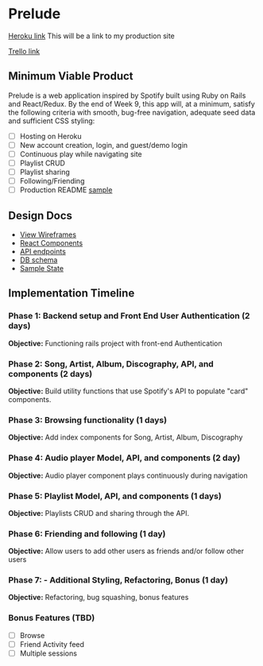 # Prelude

[Heroku link][heroku] This will be a link to my production site

[Trello link][trello]

[heroku]: http://www.herokuapp.com
[trello]: https://trello.com/b/RbVSsXx9/prelude-spotify-clone

## Minimum Viable Product

Prelude is a web application inspired by Spotify built using Ruby on Rails
and React/Redux.  By the end of Week 9, this app will, at a minimum, satisfy the
following criteria with smooth, bug-free navigation, adequate seed data and
sufficient CSS styling:

- [ ] Hosting on Heroku
- [ ] New account creation, login, and guest/demo login
- [ ] Continuous play while navigating site
- [ ] Playlist CRUD
- [ ] Playlist sharing
- [ ] Following/Friending
- [ ] Production README [sample](docs/production_readme.md)

## Design Docs
* [View Wireframes][wireframes]
* [React Components][components]
* [API endpoints][api-endpoints]
* [DB schema][schema]
* [Sample State][sample-state]

[wireframes]: docs/wireframes
[components]: docs/component-hierarchy.md
[sample-state]: docs/sample-state.md
[api-endpoints]: docs/api-endpoints.md
[schema]: docs/schema.md

## Implementation Timeline

### Phase 1: Backend setup and Front End User Authentication (2 days)

**Objective:** Functioning rails project with front-end Authentication

### Phase 2: Song, Artist, Album, Discography, API, and components (2 days)

**Objective:** Build utility functions that use Spotify's API to
populate "card" components.

### Phase 3: Browsing functionality (1 days)

**Objective:** Add index components for Song, Artist, Album, Discography

### Phase 4: Audio player Model, API, and components (2 day)

**Objective:** Audio player component plays continuously during navigation

### Phase 5: Playlist Model, API, and components (1 days)

**Objective:** Playlists CRUD and sharing through the API.

### Phase 6: Friending and following (1 day)

**Objective:** Allow users to add other users as friends and/or follow
other users

### Phase 7: - Additional Styling, Refactoring, Bonus (1 day)

**Objective:** Refactoring, bug squashing, bonus features

### Bonus Features (TBD)
- [ ] Browse
- [ ] Friend Activity feed
- [ ] Multiple sessions
